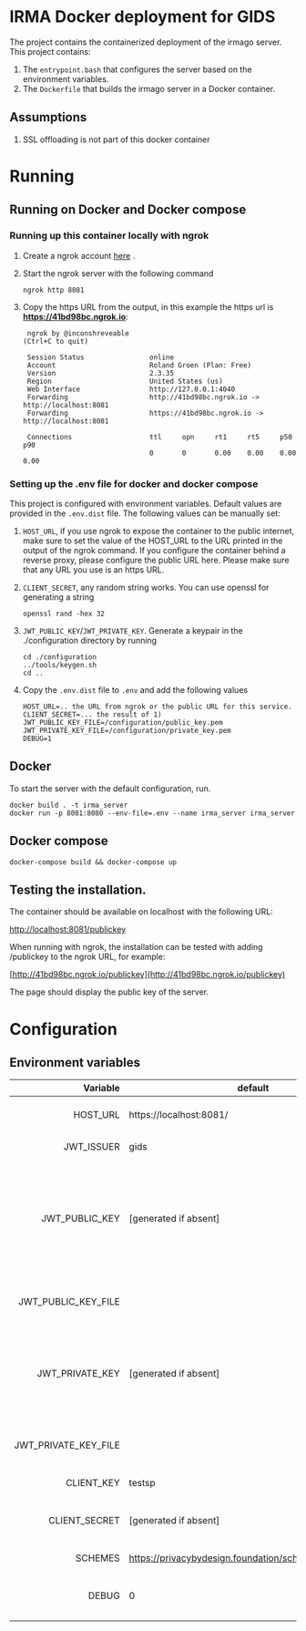 # IRMA Docker deployment for GIDS
The project contains the containerized deployment of the irmago server. This project contains:

1. The `entrypoint.bash` that configures the server based on the environment variables.
1. The `Dockerfile` that builds the irmago server in a Docker container.

## Assumptions
1. SSL offloading is not part of this docker container

# Running

## Running on Docker and Docker compose

### Running up this container locally with ngrok
1. Create a ngrok account [here](https://dashboard.ngrok.com/get-started) .
1. Start the ngrok server with the following command
      
       ngrok http 8081
      
1. Copy the https URL from the  output, in this example the https url is **https://41bd98bc.ngrok.io**:
        
        ngrok by @inconshreveable                                                                                                                                                                                                                                                                                                                            (Ctrl+C to quit)
                                                                                                                                                                                                                                                                                                                                                                             
        Session Status                online                                                                                                                                                                                                                                                                                                                                 
        Account                       Roland Groen (Plan: Free)                                                                                                                                                                                                                                                                                                              
        Version                       2.3.35                                                                                                                                                                                                                                                                                                                                 
        Region                        United States (us)                                                                                                                                                                                                                                                                                                                     
        Web Interface                 http://127.0.0.1:4040                                                                                                                                                                                                                                                                                                                  
        Forwarding                    http://41bd98bc.ngrok.io -> http://localhost:8081                                                                                                                                                                                                                                                                                      
        Forwarding                    https://41bd98bc.ngrok.io -> http://localhost:8081                                                                                                                                                                                                                                                                                     
                                                                                                                                                                                                                                                                                                                                                                             
        Connections                   ttl     opn     rt1     rt5     p50     p90                                                                                                                                                                                                                                                                                            
                                      0       0       0.00    0.00    0.00    0.00 


### Setting up the .env file for docker and docker compose

This project is configured with environment variables.
Default values are provided in the `.env.dist` file.
The following values can be manually set:

1. `HOST_URL`, if you use ngrok to expose the container to the public internet, make sure to
set the value of the HOST_URL to the URL printed in the output of the ngrok command. If you configure the
container behind a reverse proxy, please configure the public URL here. Please make sure that any URL you use is 
an https URL. 

1. `CLIENT_SECRET`, any random string works. You can use openssl for generating a string

       openssl rand -hex 32
1. `JWT_PUBLIC_KEY`/`JWT_PRIVATE_KEY`. Generate a keypair in the ./configuration directory by running

       cd ./configuration
       ../tools/keygen.sh
       cd ..
1. Copy the `.env.dist` file to `.env` and add the following values

       HOST_URL=.. the URL from ngrok or the public URL for this service.
       CLIENT_SECRET=... the result of 1)
       JWT_PUBLIC_KEY_FILE=/configuration/public_key.pem
       JWT_PRIVATE_KEY_FILE=/configuration/private_key.pem
       DEBUG=1

## Docker
To start the server with the default configuration, run. 
```shell script
docker build . -t irma_server
docker run -p 8081:8080 --env-file=.env --name irma_server irma_server
```

## Docker compose
```shell script
docker-compose build && docker-compose up
```

## Testing the installation.

The container should be available on localhost with the following URL:

[http://localhost:8081/publickey](http://localhost:8081/publickey)

When running with ngrok, the installation can be tested with adding /publickey to the ngrok URL, for example:

[http://41bd98bc.ngrok.io/publickey](http://41bd98bc.ngrok.io/publickey)

The page should display the public key of the server.


# Configuration

## Environment variables

| Variable | default | remark |
| ---: | --- | :--- |
| HOST_URL             | https://localhost:8081/    | The external URL on which the container is hosted. |
| JWT_ISSUER           | gids                      | The issuer of the JWT message |
| JWT_PUBLIC_KEY       | \[generated if absent]    | If JWT_PRIVATE_KEY not present, and no file is added to the container and set in JWT_PRIVATE_KEY_FILE, this value will be generated on startup of the container. The generated key is printed to the console. |
| JWT_PUBLIC_KEY_FILE  |                           | Optional method of referring to a public key file added to the container. |
| JWT_PRIVATE_KEY      | \[generated if absent]    | If JWT_PRIVATE_KEY not present, and no file is added to the container and set in JWT_PRIVATE_KEY_FILE, this value will be generated on startup of the container. |
| JWT_PRIVATE_KEY_FILE |                           | Optional method of referring to a private key file added to the container. |
| CLIENT_KEY           | testsp                    | The key of the connecting client. |
| CLIENT_SECRET        | \[generated if absent]    | The secret of the connecting client, generated and printed to the console if absent. |
| SCHEMES              | https://privacybydesign.foundation/schememanager/pbdf | Space separated list of scheme URLs |
| DEBUG                | 0                         | If 0 debugging is disabled. To enable debug info: 1=normal, 2=high |
